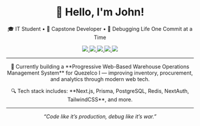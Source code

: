 <h1 align="center">👋 Hello, I'm John!</h1>

<p align="center">
  🎓 IT Student • 🔧 Capstone Developer • 🧠 Debugging Life One Commit at a Time
</p>

<p align="center">
  <a href="https://github.com/your-username">
    <img src="https://img.shields.io/badge/Next.js-000000?style=for-the-badge&logo=nextdotjs&logoColor=white" />
    <img src="https://img.shields.io/badge/Prisma-2D3748?style=for-the-badge&logo=prisma&logoColor=white" />
    <img src="https://img.shields.io/badge/PostgreSQL-336791?style=for-the-badge&logo=postgresql&logoColor=white" />
    <img src="https://img.shields.io/badge/Redis-DC382D?style=for-the-badge&logo=redis&logoColor=white" />
    <img src="https://img.shields.io/badge/TypeScript-007ACC?style=for-the-badge&logo=typescript&logoColor=white" />
  </a>
</p>

---

<p align="center">
🚀 Currently building a **Progressive Web-Based Warehouse Operations Management System**  
for Quezelco I — improving inventory, procurement, and analytics through modern web tech.
</p>

<p align="center">
🔍 Tech stack includes: **Next.js, Prisma, PostgreSQL, Redis, NextAuth, TailwindCSS**, and more.
</p>

---

<p align="center"><i>“Code like it’s production, debug like it’s war.”</i></p>
